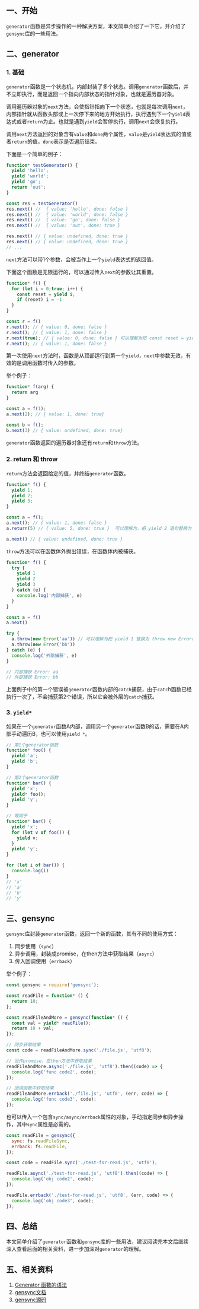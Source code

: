 ## 一、开始

`generator`函数是异步操作的一种解决方案，本文简单介绍了一下它，并介绍了`gensync`库的一些用法。

## 二、generator

### 1. 基础

`generator`函数是一个状态机，内部封装了多个状态。调用`generator`函数后，并不立即执行，而是返回一个指向内部状态的指针对象，也就是遍历器对象。

调用遍历器对象的`next`方法，会使指针指向下一个状态，也就是每次调用`next`，内部指针就从函数头部或上一次停下来的地方开始执行，执行遇到下一个`yield`表达式或者`return`为止。也就是遇到`yield`会暂停执行，调用`next`会恢复执行。

调用`next`方法返回的对象含有`value`和`done`两个属性，`value`是`yield`表达式的值或者`return`的值，`done`表示是否遍历结束。


下面是一个简单的例子：

```js
function* testGenerator() {
  yield 'hello';
  yield 'world';
  yield 'go';
  return 'out';
}

const res = testGenerator()
res.next() //  { value: 'hello', done: false }
res.next() //  { value: 'world', done: false }
res.next() //  { value: 'go', done: false }
res.next() //  { value: 'out', done: true }

res.next() // { value: undefined, done: true }
res.next() // { value: undefined, done: true }
// ...
```

`next`方法可以带1个参数，会被当作上一个`yield`表达式的返回值。


下面这个函数是无限运行的，可以通过传入`next`的参数让其重置。

```js
function* f() {
  for (let i = 0;true; i++) {
    const reset = yield i;
    if (reset) i = -1
  }
}

const r = f()
r.next(); // { value: 0, done: false }
r.next(); // { value: 1, done: false }
r.next(true); // { value: 0, done: false } 可以理解为把 const reset = yield i 语句替换为 const reset = true
r.next(); // { value: 1, done: false }
```

第一次使用`next`方法时，函数是从顶部运行到第一个`yield`，`next`中参数无效，有效的是调用函数时传入的参数。

举个例子：

```js
function* f(arg) {
  return arg
}

const a = f(1); 
a.next(2); // { value: 1, done: true}

const b = f();
b.next(3) // { value: undefined, done: true}
```


`generator`函数返回的遍历器对象还有`return`和`throw`方法。

### 2. return 和 throw

`return`方法会返回给定的值，并终结`generator`函数。

```js
function* f() {
  yield 1;
  yield 2;
  yield 3;
}

const a = f();
a.next(); // { value: 1, done: false }
a.return(5) // { value: 5, done: true }  可以理解为，把 yield 2 语句替换为 return 5

a.next() // { value: undefined, done: true }
```

`throw`方法可以在函数体外抛出错误，在函数体内被捕获。

```js
function* f() {
  try {
    yield 1
    yield 2
    yield 3
  } catch (e) {
    console.log('内部捕获', e)
  }
}

const a = f()
a.next()

try {
  a.throw(new Error('aa')) // 可以理解为把 yield 1 替换为 throw new Error('aa') 
  a.throw(new Error('bb')) 
} catch (e) {
  console.log('外部捕获', e)
}

// 内部捕获 Error: aa
// 外部捕获 Error: bb
```

上面例子中的第一个错误被`generator`函数内部的`catch`捕获，由于`catc`h函数已经执行一次了，不会捕获第2个错误，所以它会被外层的`catch`捕获。

### 3. `yield*`

如果在一个`generator`函数A内部，调用另一个`generator`函数B的话，需要在A内部手动遍历B，也可以使用`yield *`。

```js
// 第1个generator函数
function* foo() {
  yield 'a';
  yield 'b';
}

// 第2个generator函数
function* bar() {
  yield 'x';
  yield* foo();
  yield 'y';
}

// 等同于
function* bar() {
  yield 'x';
  for (let v of foo()) {
    yield v;
  }
  yield 'y';
}

for (let i of bar()) {
  console.log(i)
}
// 'x'
// 'a'
// 'b'
// 'y'
```

## 三、gensync

`gensync`库封装`generator`函数，返回一个新的函数，其有不同的使用方式：

1. 同步使用（`sync`）
2. 异步调用，封装成promise，在then方法中获取结果（`async`）
3. 传入回调使用（`errback`）


举个例子：

```js
const gensync = require('gensync');

const readFile = function* () {
  return 10;
};

const readFileAndMore = gensync(function* () {
  const val = yield* readFile();
  return 10 + val;
});

// 同步获取结果
const code = readFileAndMore.sync('./file.js', 'utf8');

// 当作promise，在then方法中获取结果
readFileAndMore.async('./file.js', 'utf8').then((code) => {
  console.log('func code2', code);
});

// 回调函数中获取结果
readFileAndMore.errback('./file.js', 'utf8', (err, code) => {
  console.log('func code3', code);
});
```

也可以传入一个包含`sync/async/errback`属性的对象，手动指定同步和异步操作，其中`sync`属性是必需的。

```js
const readFile = gensync({
  sync: fs.readFileSync,
  errback: fs.readFile,
});

const code = readFile.sync('./test-for-read.js', 'utf8');

readFile.async('./test-for-read.js', 'utf8').then((code) => {
  console.log('obj code2', code);
});

readFile.errback('./test-for-read.js', 'utf8', (err, code) => {
  console.log('obj code3', code);
});
```

## 四、总结

本文简单介绍了`generator`函数和`gensync`库的一些用法，建议阅读完本文后继续深入查看后面的相关资料，进一步加深对`generator`的理解。


## 五、相关资料

1. [Generator 函数的语法](https://es6.ruanyifeng.com/#docs/generator)
2. [gensync文档](https://www.npmjs.com/package/gensync)
3. [gensync源码](https://github.com/loganfsmyth/gensync)